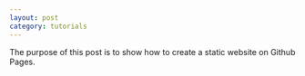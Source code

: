 ```yaml
---
layout: post
category: tutorials
---
```


The purpose of this post is to show how to create a static website on Github Pages.

